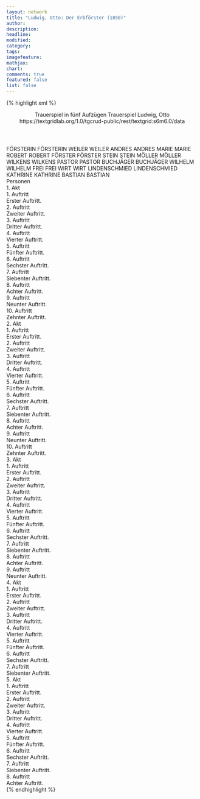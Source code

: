 ```yaml
---
layout: network
title: "Ludwig, Otto: Der Erbförster (1850)"
author:
description:
headline:
modified:
category:
tags:
imagefeature: 
mathjax: 
chart: 
comments: true
featured: false
list: false
---
```

{% highlight xml %}
<?xml-model href="https://raw.githubusercontent.com/DLiNa/project/master/rules/lina.rnc"?><?xml-model href="https://raw.githubusercontent.com/DLiNa/project/master/rules/lina.sch"?>
<play xmlns="http://lina.digital">
  <header>
    <title>Der Erbförster</title>
  	<subtitle>Trauerspiel in fünf Aufzügen</subtitle>
  	<genretitle>Trauerspiel</genretitle>
    <author>Ludwig, Otto</author>
    <date when="1849" type="written"/>
  	<date when="1850" type="premiere"/>
  	<date when="1853" type="print"/>
  	<source>https://textgridlab.org/1.0/tgcrud-public/rest/textgrid:s6m6.0/data</source>
  </header>
  <personae>
    <character>
      <name>FÖRSTERIN</name>
      <alias xml:id="försterin">
        <name>FÖRSTERIN</name>
      </alias>
    </character>
    <character>
      <name>WEILER</name>
      <alias xml:id="weiler">
        <name>WEILER</name>
      </alias>
    </character>
    <character>
      <name>ANDRES</name>
      <alias xml:id="andres">
        <name>ANDRES</name>
      </alias>
    </character>
    <character>
      <name>MARIE</name>
      <alias xml:id="marie">
        <name>MARIE</name>
      </alias>
    </character>
    <character>
      <name>ROBERT</name>
      <alias xml:id="robert">
        <name>ROBERT</name>
      </alias>
    </character>
    <character>
      <name>FÖRSTER</name>
      <alias xml:id="förster">
        <name>FÖRSTER</name>
      </alias>
    </character>
    <character>
      <name>STEIN</name>
      <alias xml:id="stein">
        <name>STEIN</name>
      </alias>
    </character>
    <character>
      <name>MÖLLER</name>
      <alias xml:id="möller">
        <name>MÖLLER</name>
      </alias>
    </character>
    <character>
      <name>WILKENS</name>
      <alias xml:id="wilkens">
        <name>WILKENS</name>
      </alias>
    </character>
    <character>
      <name>PASTOR</name>
      <alias xml:id="pastor">
        <name>PASTOR</name>
      </alias>
    </character>
    <character>
      <name>BUCHJÄGER</name>
      <alias xml:id="buchjäger">
        <name>BUCHJÄGER</name>
      </alias>
    </character>
    <character>
      <name>WILHELM</name>
      <alias xml:id="wilhelm">
        <name>WILHELM</name>
      </alias>
    </character>
    <character>
      <name>FREI</name>
      <alias xml:id="frei">
        <name>FREI</name>
      </alias>
    </character>
    <character>
      <name>WIRT</name>
      <alias xml:id="wirt">
        <name>WIRT</name>
      </alias>
    </character>
    <character>
      <name>LINDENSCHMIED</name>
      <alias xml:id="lindenschmied">
        <name>LINDENSCHMIED</name>
      </alias>
    </character>
    <character>
      <name>KATHRINE</name>
      <alias xml:id="kathrine">
        <name>KATHRINE</name>
      </alias>
    </character>
    <character>
      <name>BASTIAN</name>
      <alias xml:id="bastian">
        <name>BASTIAN</name>
      </alias>
    </character>
  </personae>
  <text>
    <div>
      <head>Personen</head>
    </div>
    <div>
      <head>1. Akt</head>
      <div>
        <head>1. Auftritt</head>
        <div>
          <head>Erster Auftritt.</head>
          <sp who="#försterin">
            <amount n="24" unit="speech_acts"/>
            <amount n="558" unit="words"/>
            <amount n="17" unit="lines"/>
            <amount n="2960" unit="chars"/>
          </sp>
          <sp who="#weiler">
            <amount n="19" unit="speech_acts"/>
            <amount n="846" unit="words"/>
            <amount n="11" unit="lines"/>
            <amount n="4531" unit="chars"/>
          </sp>
          <sp who="#andres">
            <amount n="2" unit="speech_acts"/>
            <amount n="12" unit="words"/>
            <amount n="2" unit="lines"/>
            <amount n="55" unit="chars"/>
          </sp>
          <sp who="#marie">
            <amount n="7" unit="speech_acts"/>
            <amount n="80" unit="words"/>
            <amount n="7" unit="lines"/>
            <amount n="409" unit="chars"/>
          </sp>
        </div>
      </div>
      <div>
        <head>2. Auftritt</head>
        <div>
          <head>Zweiter Auftritt.</head>
          <sp who="#robert">
            <amount n="8" unit="speech_acts"/>
            <amount n="279" unit="words"/>
            <amount n="3" unit="lines"/>
            <amount n="1417" unit="chars"/>
          </sp>
          <sp who="#försterin">
            <amount n="3" unit="speech_acts"/>
            <amount n="149" unit="words"/>
            <amount n="1" unit="lines"/>
            <amount n="764" unit="chars"/>
          </sp>
          <sp who="#marie">
            <amount n="6" unit="speech_acts"/>
            <amount n="135" unit="words"/>
            <amount n="3" unit="lines"/>
            <amount n="664" unit="chars"/>
          </sp>
        </div>
      </div>
      <div>
        <head>3. Auftritt</head>
        <div>
          <head>Dritter Auftritt.</head>
          <sp who="#förster">
            <amount n="5" unit="speech_acts"/>
            <amount n="84" unit="words"/>
            <amount n="4" unit="lines"/>
            <amount n="441" unit="chars"/>
          </sp>
          <sp who="#robert">
            <amount n="2" unit="speech_acts"/>
            <amount n="12" unit="words"/>
            <amount n="2" unit="lines"/>
            <amount n="62" unit="chars"/>
          </sp>
          <sp who="#försterin">
            <amount n="3" unit="speech_acts"/>
            <amount n="24" unit="words"/>
            <amount n="3" unit="lines"/>
            <amount n="107" unit="chars"/>
          </sp>
        </div>
      </div>
      <div>
        <head>4. Auftritt</head>
        <div>
          <head>Vierter Auftritt.</head>
          <sp who="#robert">
            <amount n="12" unit="speech_acts"/>
            <amount n="54" unit="words"/>
            <amount n="12" unit="lines"/>
            <amount n="264" unit="chars"/>
          </sp>
          <sp who="#förster">
            <amount n="13" unit="speech_acts"/>
            <amount n="1507" unit="words"/>
            <amount n="5" unit="lines"/>
            <amount n="7881" unit="chars"/>
          </sp>
          <sp who="#marie">
            <amount n="1" unit="speech_acts"/>
            <amount n="4" unit="words"/>
            <amount n="1" unit="lines"/>
            <amount n="21" unit="chars"/>
          </sp>
        </div>
      </div>
      <div>
        <head>5. Auftritt</head>
        <div>
          <head>Fünfter Auftritt.</head>
          <sp who="#stein">
            <amount n="4" unit="speech_acts"/>
            <amount n="35" unit="words"/>
            <amount n="4" unit="lines"/>
            <amount n="194" unit="chars"/>
          </sp>
          <sp who="#förster">
            <amount n="2" unit="speech_acts"/>
            <amount n="56" unit="words"/>
            <amount n="1" unit="lines"/>
            <amount n="288" unit="chars"/>
          </sp>
          <sp who="#försterin">
            <amount n="3" unit="speech_acts"/>
            <amount n="34" unit="words"/>
            <amount n="3" unit="lines"/>
            <amount n="188" unit="chars"/>
          </sp>
          <sp who="#möller">
            <amount n="6" unit="speech_acts"/>
            <amount n="174" unit="words"/>
            <amount n="3" unit="lines"/>
            <amount n="928" unit="chars"/>
          </sp>
          <sp who="#wilkens">
            <amount n="6" unit="speech_acts"/>
            <amount n="50" unit="words"/>
            <amount n="5" unit="lines"/>
            <amount n="289" unit="chars"/>
          </sp>
        </div>
      </div>
      <div>
        <head>6. Auftritt</head>
        <div>
          <head>Sechster Auftritt.</head>
          <sp who="#stein">
            <amount n="13" unit="speech_acts"/>
            <amount n="117" unit="words"/>
            <amount n="11" unit="lines"/>
            <amount n="587" unit="chars"/>
          </sp>
          <sp who="#förster">
            <amount n="12" unit="speech_acts"/>
            <amount n="59" unit="words"/>
            <amount n="12" unit="lines"/>
            <amount n="308" unit="chars"/>
          </sp>
        </div>
      </div>
      <div>
        <head>7. Auftritt</head>
        <div>
          <head>Siebenter Auftritt.</head>
          <sp who="#försterin">
            <amount n="4" unit="speech_acts"/>
            <amount n="36" unit="words"/>
            <amount n="3" unit="lines"/>
            <amount n="156" unit="chars"/>
          </sp>
          <sp who="#förster">
            <amount n="21" unit="speech_acts"/>
            <amount n="138" unit="words"/>
            <amount n="20" unit="lines"/>
            <amount n="701" unit="chars"/>
          </sp>
          <sp who="#stein">
            <amount n="18" unit="speech_acts"/>
            <amount n="151" unit="words"/>
            <amount n="16" unit="lines"/>
            <amount n="780" unit="chars"/>
          </sp>
          <sp who="#möller">
            <amount n="1" unit="speech_acts"/>
            <amount n="12" unit="words"/>
            <amount n="1" unit="lines"/>
            <amount n="84" unit="chars"/>
          </sp>
        </div>
      </div>
      <div>
        <head>8. Auftritt</head>
        <div>
          <head>Achter Auftritt.</head>
          <sp who="#försterin">
            <amount n="2" unit="speech_acts"/>
            <amount n="15" unit="words"/>
            <amount n="2" unit="lines"/>
            <amount n="83" unit="chars"/>
          </sp>
          <sp who="#wilkens">
            <amount n="6" unit="speech_acts"/>
            <amount n="37" unit="words"/>
            <amount n="6" unit="lines"/>
            <amount n="164" unit="chars"/>
          </sp>
          <sp who="#förster">
            <amount n="6" unit="speech_acts"/>
            <amount n="121" unit="words"/>
            <amount n="4" unit="lines"/>
            <amount n="646" unit="chars"/>
          </sp>
        </div>
      </div>
      <div>
        <head>9. Auftritt</head>
        <div>
          <head>Neunter Auftritt.</head>
          <sp who="#förster">
            <amount n="19" unit="speech_acts"/>
            <amount n="500" unit="words"/>
            <amount n="9" unit="lines"/>
            <amount n="2714" unit="chars"/>
          </sp>
          <sp who="#möller">
            <amount n="11" unit="speech_acts"/>
            <amount n="241" unit="words"/>
            <amount n="7" unit="lines"/>
            <amount n="1294" unit="chars"/>
          </sp>
          <sp who="#wilkens">
            <amount n="9" unit="speech_acts"/>
            <amount n="263" unit="words"/>
            <amount n="6" unit="lines"/>
            <amount n="1299" unit="chars"/>
          </sp>
          <sp who="#försterin">
            <amount n="6" unit="speech_acts"/>
            <amount n="90" unit="words"/>
            <amount n="3" unit="lines"/>
            <amount n="445" unit="chars"/>
          </sp>
          <sp who="#andres">
            <amount n="2" unit="speech_acts"/>
            <amount n="20" unit="words"/>
            <amount n="2" unit="lines"/>
            <amount n="95" unit="chars"/>
          </sp>
        </div>
      </div>
      <div>
        <head>10. Auftritt</head>
        <div>
          <head>Zehnter Auftritt.</head>
          <sp who="#robert">
            <amount n="15" unit="speech_acts"/>
            <amount n="172" unit="words"/>
            <amount n="13" unit="lines"/>
            <amount n="850" unit="chars"/>
          </sp>
          <sp who="#andres">
            <amount n="16" unit="speech_acts"/>
            <amount n="180" unit="words"/>
            <amount n="13" unit="lines"/>
            <amount n="948" unit="chars"/>
          </sp>
          <sp who="#möller">
            <amount n="1" unit="speech_acts"/>
            <amount n="15" unit="words"/>
            <amount n="1" unit="lines"/>
            <amount n="83" unit="chars"/>
          </sp>
          <sp who="#förster">
            <amount n="19" unit="speech_acts"/>
            <amount n="370" unit="words"/>
            <amount n="13" unit="lines"/>
            <amount n="1976" unit="chars"/>
          </sp>
          <sp who="#försterin">
            <amount n="7" unit="speech_acts"/>
            <amount n="68" unit="words"/>
            <amount n="7" unit="lines"/>
            <amount n="358" unit="chars"/>
          </sp>
          <sp who="#marie">
            <amount n="3" unit="speech_acts"/>
            <amount n="20" unit="words"/>
            <amount n="3" unit="lines"/>
            <amount n="98" unit="chars"/>
          </sp>
          <sp who="#wilkens">
            <amount n="1" unit="speech_acts"/>
            <amount n="27" unit="words"/>
            <amount n="139" unit="chars"/>
          </sp>
        </div>
      </div>
    </div>
    <div>
      <head>2. Akt</head>
      <div>
        <head>1. Auftritt</head>
        <div>
          <head>Erster Auftritt.</head>
          <sp who="#stein">
            <amount n="1" unit="speech_acts"/>
            <amount n="156" unit="words"/>
            <amount n="853" unit="chars"/>
          </sp>
        </div>
      </div>
      <div>
        <head>2. Auftritt</head>
        <div>
          <head>Zweiter Auftritt.</head>
          <sp who="#robert">
            <amount n="12" unit="speech_acts"/>
            <amount n="360" unit="words"/>
            <amount n="7" unit="lines"/>
            <amount n="1909" unit="chars"/>
          </sp>
          <sp who="#stein">
            <amount n="11" unit="speech_acts"/>
            <amount n="144" unit="words"/>
            <amount n="8" unit="lines"/>
            <amount n="764" unit="chars"/>
          </sp>
        </div>
      </div>
      <div>
        <head>3. Auftritt</head>
        <div>
          <head>Dritter Auftritt.</head>
          <sp who="#stein">
            <amount n="6" unit="speech_acts"/>
            <amount n="91" unit="words"/>
            <amount n="5" unit="lines"/>
            <amount n="492" unit="chars"/>
          </sp>
          <sp who="#pastor">
            <amount n="4" unit="speech_acts"/>
            <amount n="77" unit="words"/>
            <amount n="1" unit="lines"/>
            <amount n="424" unit="chars"/>
          </sp>
        </div>
      </div>
      <div>
        <head>4. Auftritt</head>
        <div>
          <head>Vierter Auftritt.</head>
          <sp who="#stein">
            <amount n="9" unit="speech_acts"/>
            <amount n="452" unit="words"/>
            <amount n="2" unit="lines"/>
            <amount n="2384" unit="chars"/>
          </sp>
          <sp who="#möller">
            <amount n="4" unit="speech_acts"/>
            <amount n="101" unit="words"/>
            <amount n="2" unit="lines"/>
            <amount n="559" unit="chars"/>
          </sp>
          <sp who="#pastor">
            <amount n="3" unit="speech_acts"/>
            <amount n="44" unit="words"/>
            <amount n="2" unit="lines"/>
            <amount n="241" unit="chars"/>
          </sp>
        </div>
      </div>
      <div>
        <head>5. Auftritt</head>
        <div>
          <head>Fünfter Auftritt.</head>
          <sp who="#möller">
            <amount n="7" unit="speech_acts"/>
            <amount n="276" unit="words"/>
            <amount n="3" unit="lines"/>
            <amount n="1463" unit="chars"/>
          </sp>
          <sp who="#buchjäger">
            <amount n="7" unit="speech_acts"/>
            <amount n="275" unit="words"/>
            <amount n="3" unit="lines"/>
            <amount n="1522" unit="chars"/>
          </sp>
        </div>
      </div>
      <div>
        <head>6. Auftritt</head>
        <div>
          <head>Sechster Auftritt.</head>
          <sp who="#försterin">
            <amount n="3" unit="speech_acts"/>
            <amount n="56" unit="words"/>
            <amount n="2" unit="lines"/>
            <amount n="292" unit="chars"/>
          </sp>
          <sp who="#weiler">
            <amount n="10" unit="speech_acts"/>
            <amount n="198" unit="words"/>
            <amount n="5" unit="lines"/>
            <amount n="1071" unit="chars"/>
          </sp>
          <sp who="#förster">
            <amount n="8" unit="speech_acts"/>
            <amount n="61" unit="words"/>
            <amount n="8" unit="lines"/>
            <amount n="297" unit="chars"/>
          </sp>
        </div>
      </div>
      <div>
        <head>7. Auftritt</head>
        <div>
          <head>Siebenter Auftritt.</head>
          <sp who="#wilkens">
            <amount n="4" unit="speech_acts"/>
            <amount n="130" unit="words"/>
            <amount n="2" unit="lines"/>
            <amount n="658" unit="chars"/>
          </sp>
          <sp who="#försterin">
            <amount n="3" unit="speech_acts"/>
            <amount n="19" unit="words"/>
            <amount n="3" unit="lines"/>
            <amount n="97" unit="chars"/>
          </sp>
          <sp who="#förster">
            <amount n="3" unit="speech_acts"/>
            <amount n="14" unit="words"/>
            <amount n="3" unit="lines"/>
            <amount n="76" unit="chars"/>
          </sp>
          <sp who="#weiler">
            <amount n="1" unit="speech_acts"/>
            <amount n="5" unit="words"/>
            <amount n="1" unit="lines"/>
            <amount n="21" unit="chars"/>
          </sp>
        </div>
      </div>
      <div>
        <head>8. Auftritt</head>
        <div>
          <head>Achter Auftritt.</head>
          <sp who="#weiler">
            <amount n="1" unit="speech_acts"/>
            <amount n="7" unit="words"/>
            <amount n="1" unit="lines"/>
            <amount n="34" unit="chars"/>
          </sp>
          <sp who="#försterin">
            <amount n="2" unit="speech_acts"/>
            <amount n="33" unit="words"/>
            <amount n="1" unit="lines"/>
            <amount n="180" unit="chars"/>
          </sp>
          <sp who="#förster">
            <amount n="9" unit="speech_acts"/>
            <amount n="499" unit="words"/>
            <amount n="6" unit="lines"/>
            <amount n="2707" unit="chars"/>
          </sp>
          <sp who="#pastor">
            <amount n="12" unit="speech_acts"/>
            <amount n="188" unit="words"/>
            <amount n="7" unit="lines"/>
            <amount n="1020" unit="chars"/>
          </sp>
          <sp who="#wilkens">
            <amount n="3" unit="speech_acts"/>
            <amount n="74" unit="words"/>
            <amount n="2" unit="lines"/>
            <amount n="381" unit="chars"/>
          </sp>
        </div>
      </div>
      <div>
        <head>9. Auftritt</head>
        <div>
          <head>Neunter Auftritt.</head>
          <sp who="#wilhelm">
            <amount n="1" unit="speech_acts"/>
            <amount n="18" unit="words"/>
            <amount n="1" unit="lines"/>
            <amount n="99" unit="chars"/>
          </sp>
          <sp who="#försterin">
            <amount n="1" unit="speech_acts"/>
            <amount n="8" unit="words"/>
            <amount n="1" unit="lines"/>
            <amount n="45" unit="chars"/>
          </sp>
          <sp who="#förster">
            <amount n="1" unit="speech_acts"/>
            <amount n="46" unit="words"/>
            <amount n="257" unit="chars"/>
          </sp>
        </div>
      </div>
      <div>
        <head>10. Auftritt</head>
        <div>
          <head>Zehnter Auftritt.</head>
          <sp who="#förster">
            <amount n="30" unit="speech_acts"/>
            <amount n="730" unit="words"/>
            <amount n="24" unit="lines"/>
            <amount n="3955" unit="chars"/>
          </sp>
          <sp who="#andres">
            <amount n="22" unit="speech_acts"/>
            <amount n="230" unit="words"/>
            <amount n="19" unit="lines"/>
            <amount n="1179" unit="chars"/>
          </sp>
          <sp who="#försterin">
            <amount n="4" unit="speech_acts"/>
            <amount n="36" unit="words"/>
            <amount n="4" unit="lines"/>
            <amount n="192" unit="chars"/>
          </sp>
          <sp who="#weiler">
            <amount n="3" unit="speech_acts"/>
            <amount n="21" unit="words"/>
            <amount n="3" unit="lines"/>
            <amount n="105" unit="chars"/>
          </sp>
          <sp who="#wilkens">
            <amount n="1" unit="speech_acts"/>
            <amount n="16" unit="words"/>
            <amount n="1" unit="lines"/>
            <amount n="89" unit="chars"/>
          </sp>
          <sp who="#pastor">
            <amount n="4" unit="speech_acts"/>
            <amount n="46" unit="words"/>
            <amount n="4" unit="lines"/>
            <amount n="250" unit="chars"/>
          </sp>
          <sp who="#andres #wilhelm">
            <amount n="1" unit="speech_acts"/>
            <amount n="1" unit="words"/>
            <amount n="1" unit="lines"/>
            <amount n="3" unit="chars"/>
          </sp>
        </div>
      </div>
    </div>
    <div>
      <head>3. Akt</head>
      <div>
        <head>1. Auftritt</head>
        <div>
          <head>Erster Auftritt.</head>
          <sp who="#möller">
            <amount n="6" unit="speech_acts"/>
            <amount n="98" unit="words"/>
            <amount n="4" unit="lines"/>
            <amount n="527" unit="chars"/>
          </sp>
          <sp who="#frei">
            <amount n="7" unit="speech_acts"/>
            <amount n="178" unit="words"/>
            <amount n="3" unit="lines"/>
            <amount n="945" unit="chars"/>
          </sp>
          <sp who="#wirt">
            <amount n="5" unit="speech_acts"/>
            <amount n="32" unit="words"/>
            <amount n="5" unit="lines"/>
            <amount n="207" unit="chars"/>
          </sp>
          <sp who="#lindenschmied">
            <amount n="4" unit="speech_acts"/>
            <amount n="44" unit="words"/>
            <amount n="3" unit="lines"/>
            <amount n="201" unit="chars"/>
          </sp>
        </div>
      </div>
      <div>
        <head>2. Auftritt</head>
        <div>
          <head>Zweiter Auftritt.</head>
          <sp who="#frei">
            <amount n="3" unit="speech_acts"/>
            <amount n="271" unit="words"/>
            <amount n="1488" unit="chars"/>
          </sp>
          <sp who="#lindenschmied">
            <amount n="3" unit="speech_acts"/>
            <amount n="61" unit="words"/>
            <amount n="2" unit="lines"/>
            <amount n="325" unit="chars"/>
          </sp>
        </div>
      </div>
      <div>
        <head>3. Auftritt</head>
        <div>
          <head>Dritter Auftritt.</head>
          <sp who="#andres">
            <amount n="2" unit="speech_acts"/>
            <amount n="81" unit="words"/>
            <amount n="473" unit="chars"/>
          </sp>
          <sp who="#wirt">
            <amount n="3" unit="speech_acts"/>
            <amount n="13" unit="words"/>
            <amount n="3" unit="lines"/>
            <amount n="76" unit="chars"/>
          </sp>
          <sp who="#frei">
            <amount n="15" unit="speech_acts"/>
            <amount n="248" unit="words"/>
            <amount n="11" unit="lines"/>
            <amount n="1368" unit="chars"/>
          </sp>
          <sp who="#lindenschmied">
            <amount n="12" unit="speech_acts"/>
            <amount n="255" unit="words"/>
            <amount n="7" unit="lines"/>
            <amount n="1384" unit="chars"/>
          </sp>
        </div>
      </div>
      <div>
        <head>4. Auftritt</head>
        <div>
          <head>Vierter Auftritt.</head>
          <sp who="#andres">
            <amount n="9" unit="speech_acts"/>
            <amount n="185" unit="words"/>
            <amount n="6" unit="lines"/>
            <amount n="974" unit="chars"/>
          </sp>
          <sp who="#wirt">
            <amount n="8" unit="speech_acts"/>
            <amount n="127" unit="words"/>
            <amount n="5" unit="lines"/>
            <amount n="696" unit="chars"/>
          </sp>
        </div>
      </div>
      <div>
        <head>5. Auftritt</head>
        <div>
          <head>Fünfter Auftritt.</head>
          <sp who="#kathrine">
            <amount n="7" unit="speech_acts"/>
            <amount n="107" unit="words"/>
            <amount n="5" unit="lines"/>
            <amount n="588" unit="chars"/>
          </sp>
          <sp who="#robert">
            <amount n="7" unit="speech_acts"/>
            <amount n="131" unit="words"/>
            <amount n="3" unit="lines"/>
            <amount n="699" unit="chars"/>
          </sp>
        </div>
      </div>
      <div>
        <head>6. Auftritt</head>
        <div>
          <head>Sechster Auftritt.</head>
          <sp who="#robert">
            <amount n="11" unit="speech_acts"/>
            <amount n="243" unit="words"/>
            <amount n="9" unit="lines"/>
            <amount n="1176" unit="chars"/>
          </sp>
          <sp who="#buchjäger">
            <amount n="6" unit="speech_acts"/>
            <amount n="35" unit="words"/>
            <amount n="6" unit="lines"/>
            <amount n="130" unit="chars"/>
          </sp>
          <sp who="#möller">
            <amount n="9" unit="speech_acts"/>
            <amount n="160" unit="words"/>
            <amount n="7" unit="lines"/>
            <amount n="868" unit="chars"/>
          </sp>
        </div>
      </div>
      <div>
        <head>7. Auftritt</head>
        <div>
          <head>Siebenter Auftritt.</head>
          <sp who="#robert">
            <amount n="7" unit="speech_acts"/>
            <amount n="214" unit="words"/>
            <amount n="5" unit="lines"/>
            <amount n="1120" unit="chars"/>
          </sp>
          <sp who="#andres">
            <amount n="7" unit="speech_acts"/>
            <amount n="107" unit="words"/>
            <amount n="5" unit="lines"/>
            <amount n="560" unit="chars"/>
          </sp>
          <sp who="#lindenschmied">
            <amount n="1" unit="speech_acts"/>
            <amount n="5" unit="words"/>
            <amount n="1" unit="lines"/>
            <amount n="27" unit="chars"/>
          </sp>
        </div>
      </div>
      <div>
        <head>8. Auftritt</head>
        <div>
          <head>Achter Auftritt.</head>
          <sp who="#stein">
            <amount n="19" unit="speech_acts"/>
            <amount n="429" unit="words"/>
            <amount n="13" unit="lines"/>
            <amount n="2312" unit="chars"/>
          </sp>
          <sp who="#bastian">
            <amount n="4" unit="speech_acts"/>
            <amount n="27" unit="words"/>
            <amount n="4" unit="lines"/>
            <amount n="173" unit="chars"/>
          </sp>
          <sp who="#pastor">
            <amount n="12" unit="speech_acts"/>
            <amount n="171" unit="words"/>
            <amount n="9" unit="lines"/>
            <amount n="919" unit="chars"/>
          </sp>
        </div>
      </div>
      <div>
        <head>9. Auftritt</head>
        <div>
          <head>Neunter Auftritt.</head>
          <sp who="#möller">
            <amount n="5" unit="speech_acts"/>
            <amount n="156" unit="words"/>
            <amount n="4" unit="lines"/>
            <amount n="841" unit="chars"/>
          </sp>
          <sp who="#stein">
            <amount n="7" unit="speech_acts"/>
            <amount n="100" unit="words"/>
            <amount n="6" unit="lines"/>
            <amount n="521" unit="chars"/>
          </sp>
          <sp who="#pastor">
            <amount n="2" unit="speech_acts"/>
            <amount n="18" unit="words"/>
            <amount n="2" unit="lines"/>
            <amount n="101" unit="chars"/>
          </sp>
        </div>
      </div>
    </div>
    <div>
      <head>4. Akt</head>
      <div>
        <head>1. Auftritt</head>
        <div>
          <head>Erster Auftritt.</head>
          <sp who="#wilkens">
            <amount n="3" unit="speech_acts"/>
            <amount n="372" unit="words"/>
            <amount n="1978" unit="chars"/>
          </sp>
          <sp who="#försterin">
            <amount n="3" unit="speech_acts"/>
            <amount n="35" unit="words"/>
            <amount n="2" unit="lines"/>
            <amount n="191" unit="chars"/>
          </sp>
        </div>
      </div>
      <div>
        <head>2. Auftritt</head>
        <div>
          <head>Zweiter Auftritt.</head>
          <sp who="#marie">
            <amount n="6" unit="speech_acts"/>
            <amount n="258" unit="words"/>
            <amount n="3" unit="lines"/>
            <amount n="1299" unit="chars"/>
          </sp>
          <sp who="#försterin">
            <amount n="6" unit="speech_acts"/>
            <amount n="90" unit="words"/>
            <amount n="5" unit="lines"/>
            <amount n="466" unit="chars"/>
          </sp>
        </div>
      </div>
      <div>
        <head>3. Auftritt</head>
        <div>
          <head>Dritter Auftritt.</head>
          <sp who="#förster">
            <amount n="12" unit="speech_acts"/>
            <amount n="325" unit="words"/>
            <amount n="10" unit="lines"/>
            <amount n="1688" unit="chars"/>
          </sp>
          <sp who="#försterin">
            <amount n="12" unit="speech_acts"/>
            <amount n="304" unit="words"/>
            <amount n="8" unit="lines"/>
            <amount n="1615" unit="chars"/>
          </sp>
          <sp who="#marie">
            <amount n="1" unit="speech_acts"/>
            <amount n="3" unit="words"/>
            <amount n="1" unit="lines"/>
            <amount n="14" unit="chars"/>
          </sp>
        </div>
      </div>
      <div>
        <head>4. Auftritt</head>
        <div>
          <head>Vierter Auftritt.</head>
          <sp who="#förster">
            <amount n="16" unit="speech_acts"/>
            <amount n="353" unit="words"/>
            <amount n="8" unit="lines"/>
            <amount n="1875" unit="chars"/>
          </sp>
          <sp who="#wilhelm">
            <amount n="10" unit="speech_acts"/>
            <amount n="267" unit="words"/>
            <amount n="6" unit="lines"/>
            <amount n="1402" unit="chars"/>
          </sp>
          <sp who="#försterin">
            <amount n="8" unit="speech_acts"/>
            <amount n="277" unit="words"/>
            <amount n="7" unit="lines"/>
            <amount n="1453" unit="chars"/>
          </sp>
        </div>
      </div>
      <div>
        <head>5. Auftritt</head>
        <div>
          <head>Fünfter Auftritt.</head>
          <sp who="#försterin">
            <amount n="27" unit="speech_acts"/>
            <amount n="444" unit="words"/>
            <amount n="20" unit="lines"/>
            <amount n="2270" unit="chars"/>
          </sp>
          <sp who="#marie">
            <amount n="33" unit="speech_acts"/>
            <amount n="740" unit="words"/>
            <amount n="22" unit="lines"/>
            <amount n="3712" unit="chars"/>
          </sp>
          <sp who="#förster">
            <amount n="15" unit="speech_acts"/>
            <amount n="514" unit="words"/>
            <amount n="10" unit="lines"/>
            <amount n="2763" unit="chars"/>
          </sp>
        </div>
      </div>
      <div>
        <head>6. Auftritt</head>
        <div>
          <head>Sechster Auftritt.</head>
          <sp who="#weiler">
            <amount n="25" unit="speech_acts"/>
            <amount n="893" unit="words"/>
            <amount n="19" unit="lines"/>
            <amount n="4782" unit="chars"/>
          </sp>
          <sp who="#förster">
            <amount n="22" unit="speech_acts"/>
            <amount n="184" unit="words"/>
            <amount n="20" unit="lines"/>
            <amount n="942" unit="chars"/>
          </sp>
        </div>
      </div>
      <div>
        <head>7. Auftritt</head>
        <div>
          <head>Siebenter Auftritt.</head>
          <sp who="#försterin">
            <amount n="15" unit="speech_acts"/>
            <amount n="216" unit="words"/>
            <amount n="12" unit="lines"/>
            <amount n="1139" unit="chars"/>
          </sp>
          <sp who="#wilhelm">
            <amount n="12" unit="speech_acts"/>
            <amount n="228" unit="words"/>
            <amount n="9" unit="lines"/>
            <amount n="1177" unit="chars"/>
          </sp>
          <sp who="#förster">
            <amount n="24" unit="speech_acts"/>
            <amount n="229" unit="words"/>
            <amount n="22" unit="lines"/>
            <amount n="1168" unit="chars"/>
          </sp>
        </div>
      </div>
    </div>
    <div>
      <head>5. Akt</head>
      <div>
        <head>1. Auftritt</head>
        <div>
          <head>Erster Auftritt.</head>
          <sp who="#försterin">
            <amount n="1" unit="speech_acts"/>
            <amount n="66" unit="words"/>
            <amount n="358" unit="chars"/>
          </sp>
        </div>
      </div>
      <div>
        <head>2. Auftritt</head>
        <div>
          <head>Zweiter Auftritt.</head>
          <sp who="#wilhelm">
            <amount n="5" unit="speech_acts"/>
            <amount n="115" unit="words"/>
            <amount n="3" unit="lines"/>
            <amount n="594" unit="chars"/>
          </sp>
          <sp who="#försterin">
            <amount n="4" unit="speech_acts"/>
            <amount n="28" unit="words"/>
            <amount n="4" unit="lines"/>
            <amount n="148" unit="chars"/>
          </sp>
        </div>
      </div>
      <div>
        <head>3. Auftritt</head>
        <div>
          <head>Dritter Auftritt.</head>
          <sp who="#försterin">
            <amount n="1" unit="speech_acts"/>
            <amount n="91" unit="words"/>
            <amount n="466" unit="chars"/>
          </sp>
        </div>
      </div>
      <div>
        <head>4. Auftritt</head>
        <div>
          <head>Vierter Auftritt.</head>
          <sp who="#försterin">
            <amount n="27" unit="speech_acts"/>
            <amount n="420" unit="words"/>
            <amount n="21" unit="lines"/>
            <amount n="2104" unit="chars"/>
          </sp>
          <sp who="#förster">
            <amount n="25" unit="speech_acts"/>
            <amount n="721" unit="words"/>
            <amount n="18" unit="lines"/>
            <amount n="3602" unit="chars"/>
          </sp>
        </div>
      </div>
      <div>
        <head>5. Auftritt</head>
        <div>
          <head>Fünfter Auftritt.</head>
          <sp who="#stein">
            <amount n="5" unit="speech_acts"/>
            <amount n="17" unit="words"/>
            <amount n="5" unit="lines"/>
            <amount n="85" unit="chars"/>
          </sp>
          <sp who="#förster">
            <amount n="5" unit="speech_acts"/>
            <amount n="100" unit="words"/>
            <amount n="3" unit="lines"/>
            <amount n="556" unit="chars"/>
          </sp>
          <sp who="#pastor">
            <amount n="1" unit="speech_acts"/>
            <amount n="9" unit="words"/>
            <amount n="1" unit="lines"/>
            <amount n="44" unit="chars"/>
          </sp>
        </div>
      </div>
      <div>
        <head>6. Auftritt</head>
        <div>
          <head>Sechster Auftritt.</head>
          <sp who="#andres">
            <amount n="13" unit="speech_acts"/>
            <amount n="119" unit="words"/>
            <amount n="11" unit="lines"/>
            <amount n="659" unit="chars"/>
          </sp>
          <sp who="#pastor">
            <amount n="8" unit="speech_acts"/>
            <amount n="56" unit="words"/>
            <amount n="8" unit="lines"/>
            <amount n="284" unit="chars"/>
          </sp>
          <sp who="#stein">
            <amount n="11" unit="speech_acts"/>
            <amount n="69" unit="words"/>
            <amount n="11" unit="lines"/>
            <amount n="351" unit="chars"/>
          </sp>
          <sp who="#förster">
            <amount n="19" unit="speech_acts"/>
            <amount n="268" unit="words"/>
            <amount n="14" unit="lines"/>
            <amount n="1383" unit="chars"/>
          </sp>
        </div>
      </div>
      <div>
        <head>7. Auftritt</head>
        <div>
          <head>Siebenter Auftritt.</head>
          <sp who="#förster">
            <amount n="8" unit="speech_acts"/>
            <amount n="320" unit="words"/>
            <amount n="7" unit="lines"/>
            <amount n="1613" unit="chars"/>
          </sp>
          <sp who="#andres">
            <amount n="2" unit="speech_acts"/>
            <amount n="30" unit="words"/>
            <amount n="2" unit="lines"/>
            <amount n="157" unit="chars"/>
          </sp>
          <sp who="#försterin">
            <amount n="5" unit="speech_acts"/>
            <amount n="22" unit="words"/>
            <amount n="5" unit="lines"/>
            <amount n="99" unit="chars"/>
          </sp>
          <sp who="#pastor">
            <amount n="1" unit="speech_acts"/>
            <amount n="9" unit="words"/>
            <amount n="1" unit="lines"/>
            <amount n="50" unit="chars"/>
          </sp>
          <sp who="#stein">
            <amount n="2" unit="speech_acts"/>
            <amount n="10" unit="words"/>
            <amount n="2" unit="lines"/>
            <amount n="57" unit="chars"/>
          </sp>
        </div>
      </div>
      <div>
        <head>8. Auftritt</head>
        <div>
          <head>Achter Auftritt.</head>
          <sp who="#stein">
            <amount n="13" unit="speech_acts"/>
            <amount n="116" unit="words"/>
            <amount n="12" unit="lines"/>
            <amount n="626" unit="chars"/>
          </sp>
          <sp who="#robert">
            <amount n="5" unit="speech_acts"/>
            <amount n="107" unit="words"/>
            <amount n="4" unit="lines"/>
            <amount n="528" unit="chars"/>
          </sp>
          <sp who="#förster">
            <amount n="9" unit="speech_acts"/>
            <amount n="836" unit="words"/>
            <amount n="1" unit="lines"/>
            <amount n="4397" unit="chars"/>
          </sp>
          <sp who="#försterin">
            <amount n="2" unit="speech_acts"/>
            <amount n="5" unit="words"/>
            <amount n="2" unit="lines"/>
            <amount n="24" unit="chars"/>
          </sp>
          <sp who="#andres">
            <amount n="1" unit="speech_acts"/>
            <amount n="6" unit="words"/>
            <amount n="1" unit="lines"/>
            <amount n="31" unit="chars"/>
          </sp>
          <sp who="#pastor">
            <amount n="6" unit="speech_acts"/>
            <amount n="95" unit="words"/>
            <amount n="4" unit="lines"/>
            <amount n="538" unit="chars"/>
          </sp>
        </div>
      </div>
    </div>
  </text>
</play>
{% endhighlight %}